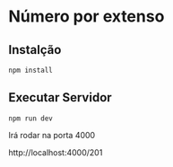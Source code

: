 # Número por extenso

## Instalção
```shell
npm install
```

## Executar Servidor
```shell
npm run dev
```
Irá rodar na porta 4000

http://localhost:4000/201
